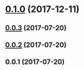 <a name="0.1.0"></a>
# [0.1.0](https://github.com/image-js/hog/compare/v0.0.3...v0.1.0) (2017-12-11)



<a name="0.0.3"></a>
## [0.0.3](https://github.com/image-js/hog/compare/v0.0.2...v0.0.3) (2017-07-20)



<a name="0.0.2"></a>
## [0.0.2](https://github.com/image-js/hog/compare/v0.0.1...v0.0.2) (2017-07-20)



<a name="0.0.1"></a>
## 0.0.1 (2017-07-20)



